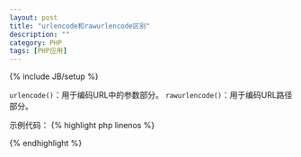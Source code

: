 ```yaml
---
layout: post
title: "urlencode和rawurlencode区别"
description: ""
category: PHP
tags: [PHP应用]
---
```

{% include JB/setup %}

`urlencode()`：用于编码URL中的参数部分。
`rawurlencode()`：用于编码URL路径部分。

示例代码：
{% highlight php linenos %}
<?php
$path  = 'test work';
$param = '123 456 789';
$url   = 'http://localhost/'.rawurlencode($path).'.php?id='.urlencode($param);
echo $url."\n";//http://localhost/test%20work.php?id=123+456+789
?>
{% endhighlight %}